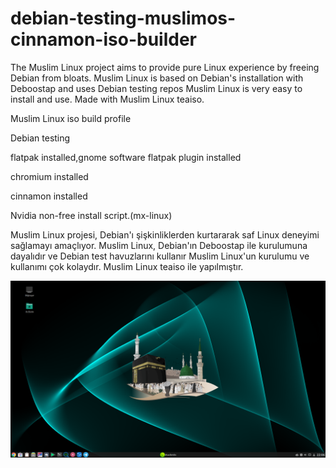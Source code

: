 # debian-testing-muslimos-cinnamon-iso-builder

The Muslim Linux project aims to provide pure Linux experience by freeing Debian from bloats. Muslim Linux is based on Debian's installation with Deboostap and uses Debian testing repos Muslim Linux is very easy to install and use. Made with Muslim Linux teaiso.


Muslim Linux iso build profile

Debian testing

flatpak installed,gnome software flatpak plugin installed

chromium installed

cinnamon installed

Nvidia non-free install script.(mx-linux)



Muslim Linux projesi, Debian'ı şişkinliklerden kurtararak saf Linux deneyimi sağlamayı amaçlıyor. Muslim Linux, Debian'ın Deboostap ile kurulumuna dayalıdır ve Debian test havuzlarını kullanır Muslim Linux'un kurulumu ve kullanımı çok kolaydır. Muslim Linux teaiso ile yapılmıştır.


<img src="https://raw.githubusercontent.com/coldfire03/debo/main/islam.png">
